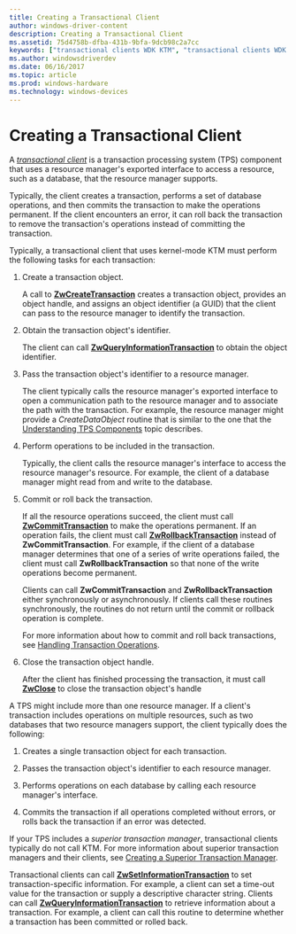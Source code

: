 ```yaml
---
title: Creating a Transactional Client
author: windows-driver-content
description: Creating a Transactional Client
ms.assetid: 75d4758b-dfba-431b-9bfa-9dcb98c2a7cc
keywords: ["transactional clients WDK KTM", "transactional clients WDK KTM , creating transactional clients"]
ms.author: windowsdriverdev
ms.date: 06/16/2017
ms.topic: article
ms.prod: windows-hardware
ms.technology: windows-devices
---
```


# Creating a Transactional Client


A [*transactional client*](transaction-processing-terms.md#ktm-term-transactional-client) is a transaction processing system (TPS) component that uses a resource manager's exported interface to access a resource, such as a database, that the resource manager supports.

Typically, the client creates a transaction, performs a set of database operations, and then commits the transaction to make the operations permanent. If the client encounters an error, it can roll back the transaction to remove the transaction's operations instead of committing the transaction.

Typically, a transactional client that uses kernel-mode KTM must perform the following tasks for each transaction:

1.  Create a transaction object.

    A call to [**ZwCreateTransaction**](https://msdn.microsoft.com/library/windows/hardware/ff566429) creates a transaction object, provides an object handle, and assigns an object identifier (a GUID) that the client can pass to the resource manager to identify the transaction.

2.  Obtain the transaction object's identifier.

    The client can call [**ZwQueryInformationTransaction**](https://msdn.microsoft.com/library/windows/hardware/ff567057) to obtain the object identifier.

3.  Pass the transaction object's identifier to a resource manager.

    The client typically calls the resource manager's exported interface to open a communication path to the resource manager and to associate the path with the transaction. For example, the resource manager might provide a *CreateDataObject* routine that is similar to the one that the [Understanding TPS Components](understanding-tps-components.md) topic describes.

4.  Perform operations to be included in the transaction.

    Typically, the client calls the resource manager's interface to access the resource manager's resource. For example, the client of a database manager might read from and write to the database.

5.  Commit or roll back the transaction.

    If all the resource operations succeed, the client must call [**ZwCommitTransaction**](https://msdn.microsoft.com/library/windows/hardware/ff566420) to make the operations permanent. If an operation fails, the client must call [**ZwRollbackTransaction**](https://msdn.microsoft.com/library/windows/hardware/ff567086) instead of **ZwCommitTransaction**. For example, if the client of a database manager determines that one of a series of write operations failed, the client must call **ZwRollbackTransaction** so that none of the write operations become permanent.

    Clients can call **ZwCommitTransaction** and **ZwRollbackTransaction** either synchronously or asynchronously. If clients call these routines synchronously, the routines do not return until the commit or rollback operation is complete.

    For more information about how to commit and roll back transactions, see [Handling Transaction Operations](handling-transaction-operations.md).

6.  Close the transaction object handle.

    After the client has finished processing the transaction, it must call [**ZwClose**](https://msdn.microsoft.com/library/windows/hardware/ff566417) to close the transaction object's handle

A TPS might include more than one resource manager. If a client's transaction includes operations on multiple resources, such as two databases that two resource managers support, the client typically does the following:

1.  Creates a single transaction object for each transaction.

2.  Passes the transaction object's identifier to each resource manager.

3.  Performs operations on each database by calling each resource manager's interface.

4.  Commits the transaction if all operations completed without errors, or rolls back the transaction if an error was detected.

If your TPS includes a *superior transaction manager*, transactional clients typically do not call KTM. For more information about superior transaction managers and their clients, see [Creating a Superior Transaction Manager](creating-a-superior-transaction-manager.md).

Transactional clients can call [**ZwSetInformationTransaction**](https://msdn.microsoft.com/library/windows/hardware/ff567104) to set transaction-specific information. For example, a client can set a time-out value for the transaction or supply a descriptive character string. Clients can call [**ZwQueryInformationTransaction**](https://msdn.microsoft.com/library/windows/hardware/ff567057) to retrieve information about a transaction. For example, a client can call this routine to determine whether a transaction has been committed or rolled back.

 

 




